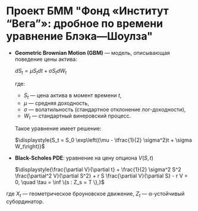 # Проект БММ "Фонд «Институт “Вега”»: дробное по времени уравнение Блэка—Шоулза"

* **Geometric Brownian Motion (GBM)** — модель, описывающая поведение цены актива:

  $\displaystyle{dS_t = \mu S_t dt + \sigma S_t dW_t}$

  где:

  * $S_t$ — цена актива в момент времени $t$,
  * $\mu$ — средняя доходность, 
  * $\sigma$ — волатильность (стандартное отклонение лог-доходности),
  * $W_t$ — стандартный винеровский процесс.

  Такое уравнение имеет решение:

  $\displaystyle{S_t = S_0 \exp\left((\mu - \tfrac{1}{2} \sigma^2)t + \sigma W_t\right)}$

* **Black-Scholes PDE**: уравнение на цену опциона $V(S, t)$

  $\displaystyle{\frac{\partial V}{\partial t} + \frac{1}{2} \sigma^2 S^2 \frac{\partial^2 V}{\partial S^2} + r S \frac{\partial V}{\partial S} - r V = 0, \quad \tau = \inf \{s : Z_s = T \},}$

где $X_t$ — геометрическое броуновское движение, $Z_t$ — α-устойчивый субординатор.
